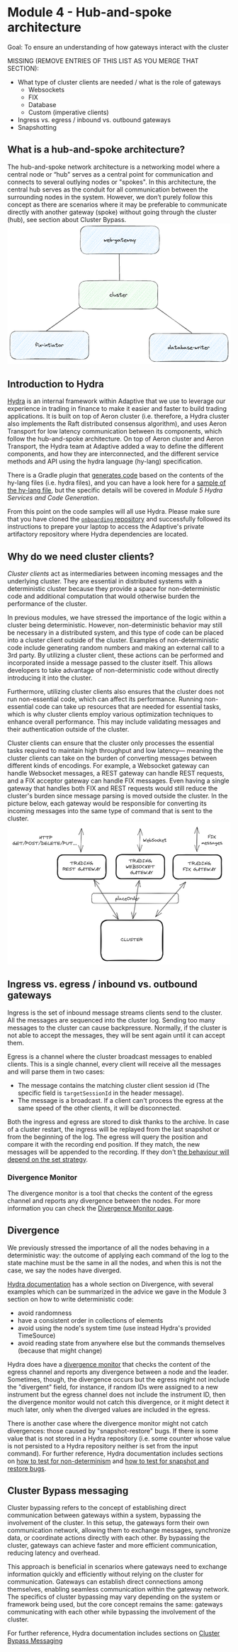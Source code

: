 # Module 4 - Hub-and-spoke architecture

Goal: To ensure an understanding of how gateways interact with the cluster


MISSING (REMOVE ENTRIES OF THIS LIST AS YOU MERGE THAT SECTION):
- What type of cluster clients are needed / what is the role of gateways
  - Websockets
  - FIX
  - Database
  - Custom (imperative clients)
- Ingress vs. egress / inbound vs. outbound gateways
- Snapshotting


## What is a hub-and-spoke architecture?

The hub-and-spoke network architecture is a networking model where a central node or “hub" serves as a central point for
communication and connects to several outlying nodes or "spokes". In this architecture, the central hub serves as the
conduit for all communication between the surrounding nodes in the system. However, we don’t purely follow this concept
as there are scenarios where it may be preferable to communicate directly with another gateway (spoke) without going
through the cluster (hub), see section about Cluster Bypass.
![](images/hub-and-spoke.png)

## Introduction to Hydra
[Hydra](https://docs.hydra.weareadaptive.com/LATEST/index.html) is an internal framework within Adaptive that we use to leverage our experience in trading in finance to make it easier
and faster to build trading applications. It is built on top of Aeron cluster (i.e. therefore, a Hydra cluster also implements the Raft distributed
consensus algorithm), and uses Aeron Transport for low latency communication between its components, which follow the hub-and-spoke architecture.
On top of Aeron cluster and Aeron Transport, the Hydra team at Adaptive added a way to define the different components, and how they are interconnected, and the
different service methods and API using the hydra language (hy-lang) specification.

There is a Gradle plugin that [generates code](https://docs.hydra.weareadaptive.com/LATEST/Development/CodeGen/CodeGenOverview.html) based on the contents
of the hy-lang files (i.e. hydra files), and you can have a look here for a [sample of the hy-lang file](https://docs.hydra.weareadaptive.com/LATEST/Development/GettingStarted/HydraPlatformOverview.html#hydra-codecs),
but the specific details will be covered in *Module 5 Hydra Services and Code Generation*.

From this point on the code samples will all use Hydra. Please make sure that you have cloned the [`onboarding` repository](https://github.com/AdaptiveConsulting/onboarding) and
successfully followed its instructions to prepare your laptop to access the Adaptive's private artifactory repository where Hydra dependencies are located.


## Why do we need cluster clients?
*Cluster clients* act as intermediaries between incoming messages and the underlying cluster. They are essential in distributed systems with a deterministic cluster because they provide a space for non-deterministic code and additional computation that would otherwise burden the performance of the cluster.

In previous modules, we have stressed the importance of the logic within a cluster being deterministic. However, non-deterministic behavior may still be necessary in a distributed system, and this type of code can be placed into a cluster client outside of the cluster. Examples of non-deterministic code include generating random numbers and making an external call to a 3rd party. By utilizing a cluster client, these actions can be performed and incorporated inside a message passed to the cluster itself. This allows developers to take advantage of non-deterministic code without directly introducing it into the cluster.

Furthermore, utilizing cluster clients also ensures that the cluster does not run non-essential code, which can affect its performance. Running non-essential code can take up resources that are needed for essential tasks, which is why cluster clients employ various optimization techniques to enhance overall performance. This may include validating messages and their authentication outside of the cluster.

Cluster clients can ensure that the cluster only processes the essential tasks required to maintain high throughput and low latency— meaning the cluster clients can take on the burden of converting messages between different kinds of encodings. For example, a Websocket gateway can handle Websocket messages, a REST gateway can handle REST requests, and a FIX acceptor gateway can handle FIX messages. Even having a single gateway that handles both FIX and REST requests would still reduce the cluster's burden since message parsing is moved outside the cluster. In the picture below, each gateway would be responsible for converting its incoming messages into the same type of command that is sent to the cluster.![](images/different_cluster_clients.png)

## Ingress vs. egress / inbound vs. outbound gateways

Ingress is the set of inbound message streams clients send to the cluster. All the messages are sequenced into the cluster log.
Sending too many messages to the cluster can cause backpressure. Normally, if the cluster is not able to accept the
messages, they will be sent again until it can accept them.

Egress is a channel where the cluster broadcast messages to enabled clients. This is a single channel, every client will
receive all the messages and will parse them in two cases:
- The message contains the matching cluster client session id (The specific field is `targetSessionId` in the header message).
- The message is a broadcast.
If a client can't process the egress at the same speed of the other clients, it will be disconnected.

Both the ingress and egress are stored to disk thanks to the archive. In case of a cluster restart, the
ingress will be replayed from the last snapshot or from the beginning of the log. The egress will query the position and
compare it with the recording end position. If they match, the new messages will be appended to the recording. If they
don't [the behaviour will depend on the set strategy](https://docs.hydra.weareadaptive.com/LATEST/HydraCluster/Egress.html#if-the-cluster-is-restarted).

### Divergence Monitor

The divergence monitor is a tool that checks the content of the egress channel and reports any divergence between the
nodes. For more information you can check
the [Divergence Monitor page](https://docs.hydra.weareadaptive.com/LATEST/Operations/DivergenceMonitor.html).

## Divergence
We previously stressed the importance of all the nodes behaving in a deterministic way: the outcome of applying each command of
the log to the state machine must be the same in all the nodes, and when this is not the case, we say the nodes have diverged.

[Hydra documentation](https://docs.hydra.weareadaptive.com/LATEST/HydraConcepts/UnderstandingDivergence.html) has a whole section on Divergence, with several examples
which can be summarized in the advice we gave in the Module 3 section on how to write deterministic code:
- avoid randomness
- have a consistent order in collections of elements
- avoid using the node's system time (use instead Hydra's provided TimeSource)
- avoid reading state from anywhere else but the commands themselves (because that might change)

Hydra does have a [divergence monitor](https://docs.hydra.weareadaptive.com/LATEST/Operations/DivergenceMonitor.html) that
checks the content of the egress channel and reports any divergence between a node and the leader. Sometimes, though, the divergence
occurs but the egress might not include the "divergent" field, for instance, if random IDs were assigned to a new instrument but the
egress channel does not include the instrument ID, then the divergence monitor would not catch this divergence, or it might detect it much later,
only when the diverged values are included in the egress.

There is another case where the divergence monitor might not catch divergences: those caused by "snapshot-restore" bugs.
If there is some value that is not stored in a Hydra repository (i.e. some counter whose value is not persisted to a Hydra repository
neither is set from the input command). For further reference, Hydra documentation includes sections on
[how to test for non-determinism](https://docs.hydra.weareadaptive.com/LATEST/Development/Testing/NonDeterminismTesting.html) and
[how to test for snapshot and restore bugs](https://docs.hydra.weareadaptive.com/LATEST/Development/Testing/SnapshotRestoreTesting.html).


## Cluster Bypass messaging

Cluster bypassing refers to the concept of establishing direct communication between gateways within a system, bypassing the involvement of the cluster. In this setup, the gateways form their own communication network, allowing them to exchange messages, synchronize data, or coordinate actions directly with each other. By bypassing the cluster, gateways can achieve faster and more efficient communication, reducing latency and overhead.

This approach is beneficial in scenarios where gateways need to exchange information quickly and efficiently without relying on the cluster for communication. Gateways can establish direct connections among themselves, enabling seamless communication within the gateway network. The specifics of cluster bypassing may vary depending on the system or framework being used, but the core concept remains the same: gateways communicating with each other while bypassing the involvement of the cluster.

For further reference, Hydra documentation includes sections on
[Cluster Bypass Messaging](https://docs.hydra.weareadaptive.com/LATEST/Development/Services/ClusterBypassCommunication.html)
